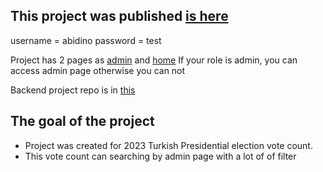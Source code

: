 ## This project was published [is here](https://secim.abidino.dev)

username = abidino
password = test

Project has 2 pages as [admin](https://secim.abidino.dev/admin) and [home](https://secim.abidino.dev)
If your role is admin, you can access admin page otherwise you can not

Backend project repo is in [this](https://github.com/muazzams/second-round-be)

## The goal of the project

- Project was created for 2023 Turkish Presidential election vote count.
- This vote count can searching by admin page with a lot of of filter
